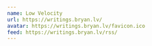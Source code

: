 ```yaml
---
name: Low Velocity
url: https://writings.bryan.lv/
avatar: https://writings.bryan.lv/favicon.ico
feed: https://writings.bryan.lv/rss/
---
```

